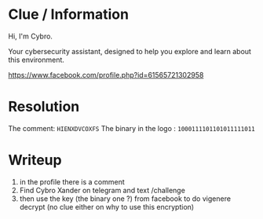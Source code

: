 # Clue / Information
Hi, I'm Cybro.

Your cybersecurity assistant, designed to help you explore and learn about this environment.

https://www.facebook.com/profile.php?id=61565721302958


# Resolution
The comment: `HIENXDVCOXFS`
The binary in the logo : `1000111101101011111011`

# Writeup
1. in the profile there is a comment
2. Find Cybro Xander on telegram and text /challenge
3. then use the key (the binary one ?) from facebook to do vigenere decrypt (no clue either on why to use this encryption)
